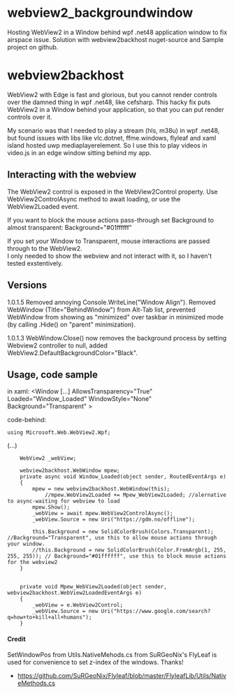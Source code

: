 # webview2_backgroundwindow
 Hosting WebView2 in a Window behind wpf .net48 application window to fix airspace issue.
 Solution with webview2backhost nuget-source and Sample project on github.

# webview2backhost
WebView2 with Edge is fast and glorious, but you cannot render controls over the damned thing in wpf .net48, like cefsharp. 
This hacky fix puts WebView2 in a Window behind your application, so that you can put render controls over it.  
  
My scenario was that I needed to play a stream (hls, m38u) in wpf .net48, but found issues with libs like vlc.dotnet, ffme.windows, flyleaf and xaml island hosted uwp mediaplayerelement. So I use this to play videos in video.js in an edge window sitting behind my app.

## Interacting with the webview 

The WebView2 control is exposed in the WebView2Control property. 
Use  WebView2ControlAsync method to await loading, or use the WebView2Loaded event.  

If you want to block the mouse actions pass-through set Background to almost transparent: Background="#01ffffff"  
  

If you set _your_ Window to Transparent, mouse interactions are passed through to the WebView2.<br>
I only needed to show the webview and not interact with it, so I haven't tested exstentively.  

## Versions

1.0.1.5
Removed annoying Console.WriteLine("Window Align").
Removed WebWindow (Title="BehindWindow") from Alt-Tab list, prevented WebWindow from showing as "minimized" over taskbar in minimized mode (by calling .Hide() on "parent" minimization).

1.0.1.3
WebWindow.Close() now removes the background process by setting Webview2 controller to null, added WebView2.DefaultBackgroundColor="Black".



## Usage, code sample
 
 in xaml: 
 &lt;Window [...] AllowsTransparency="True" Loaded="Window_Loaded" WindowStyle="None" Background="Transparent" &gt;


 code-behind:
  

    using Microsoft.Web.WebView2.Wpf;
(...)

        WebView2 _webView;

        webview2backhost.WebWindow mpew;
        private async void Window_Loaded(object sender, RoutedEventArgs e)
        {
            mpew = new webview2backhost.WebWindow(this);
                //mpew.WebView2Loaded += Mpew_WebView2Loaded; //alernative to async-waiting for webview to load
            mpew.Show();
            _webView = await mpew.WebView2ControlAsync();
            _webView.Source = new Uri("https://gdm.no/offline");
                      
            this.Background = new SolidColorBrush(Colors.Transparent); //Background="Transparent", use this to allow mouse actions through your window.
            //this.Background = new SolidColorBrush(Color.FromArgb(1, 255, 255, 255)); // Background="#01ffffff", use this to block mouse actions for the webview2
        }


        private void Mpew_WebView2Loaded(object sender, webview2backhost.WebView2LoadedEventArgs e)
        {
            _webView = e.WebView2Control;
            _webView.Source = new Uri("https://www.google.com/search?q=how+to+kill+all+humans");
        }
 

#### Credit
SetWindowPos from Utils.NativeMehods.cs from SuRGeoNix's FlyLeaf is used for convenience to set z-index of the windows. Thanks!
 *  https://github.com/SuRGeoNix/Flyleaf/blob/master/FlyleafLib/Utils/NativeMethods.cs